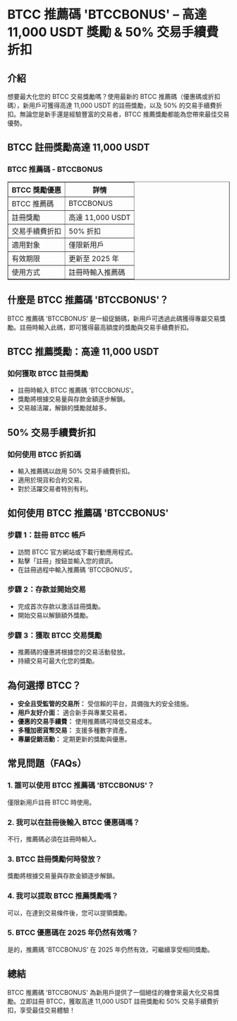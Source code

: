 <h1>BTCC 推薦碼 'BTCCBONUS' – 高達 11,000 USDT 獎勵 & 50% 交易手續費折扣</h1>
<h2>介紹</h2>
<p>想要最大化您的 BTCC 交易獎勵嗎？使用最新的 BTCC 推薦碼（優惠碼或折扣碼），新用戶可獲得高達 11,000 USDT 的註冊獎勵，以及 50% 的交易手續費折扣。無論您是新手還是經驗豐富的交易者，BTCC 推薦獎勵都能為您帶來最佳交易優勢。</p>
<h2>BTCC 註冊獎勵高達 11,000 USDT</h2>
<h3>BTCC 推薦碼 - BTCCBONUS</h3>
<table border="1">
<tr>
<th>BTCC 獎勵優惠</th>
<th>詳情</th>
</tr>
<tr>
<td>BTCC 推薦碼</td>
<td>BTCCBONUS</td>
</tr>
<tr>
<td>註冊獎勵</td>
<td>高達 11,000 USDT</td>
</tr>
<tr>
<td>交易手續費折扣</td>
<td>50% 折扣</td>
</tr>
<tr>
<td>適用對象</td>
<td>僅限新用戶</td>
</tr>
<tr>
<td>有效期限</td>
<td>更新至 2025 年</td>
</tr>
<tr>
<td>使用方式</td>
<td>註冊時輸入推薦碼</td>
</tr>
</table>
<h2>什麼是 BTCC 推薦碼 'BTCCBONUS'？</h2>
<p>BTCC 推薦碼 'BTCCBONUS' 是一組促銷碼，新用戶可透過此碼獲得專屬交易獎勵。註冊時輸入此碼，即可獲得最高額度的獎勵與交易手續費折扣。</p>
<h2>BTCC 推薦獎勵：高達 11,000 USDT</h2>
<h3>如何獲取 BTCC 註冊獎勵</h3>
<ul>
<li>註冊時輸入 BTCC 推薦碼 'BTCCBONUS'。</li>
<li>獎勵將根據交易量與存款金額逐步解鎖。</li>
<li>交易越活躍，解鎖的獎勵就越多。</li>
</ul>
<h2>50% 交易手續費折扣</h2>
<h3>如何使用 BTCC 折扣碼</h3>
<ul>
<li>輸入推薦碼以啟用 50% 交易手續費折扣。</li>
<li>適用於現貨和合約交易。</li>
<li>對於活躍交易者特別有利。</li>
</ul>
<h2>如何使用 BTCC 推薦碼 'BTCCBONUS'</h2>
<h3>步驟 1：註冊 BTCC 帳戶</h3>
<ul>
<li>訪問 BTCC 官方網站或下載行動應用程式。</li>
<li>點擊「註冊」按鈕並輸入您的資訊。</li>
<li>在註冊過程中輸入推薦碼 'BTCCBONUS'。</li>
</ul>
<h3>步驟 2：存款並開始交易</h3>
<ul>
<li>完成首次存款以激活註冊獎勵。</li>
<li>開始交易以解鎖額外獎勵。</li>
</ul>
<h3>步驟 3：獲取 BTCC 交易獎勵</h3>
<ul>
<li>推薦碼的優惠將根據您的交易活動發放。</li>
<li>持續交易可最大化您的獎勵。</li>
</ul>
<h2>為何選擇 BTCC？</h2>
<ul>
<li><strong>安全且受監管的交易所：</strong> 受信賴的平台，具備強大的安全措施。</li>
<li><strong>用戶友好介面：</strong> 適合新手與專業交易者。</li>
<li><strong>優惠的交易手續費：</strong> 使用推薦碼可降低交易成本。</li>
<li><strong>多種加密貨幣交易：</strong> 支援多種數字資產。</li>
<li><strong>專屬促銷活動：</strong> 定期更新的獎勵與優惠。</li>
</ul>
<h2>常見問題（FAQs）</h2>
<h3>1. 誰可以使用 BTCC 推薦碼 'BTCCBONUS'？</h3>
<p>僅限新用戶註冊 BTCC 時使用。</p>
<h3>2. 我可以在註冊後輸入 BTCC 優惠碼嗎？</h3>
<p>不行，推薦碼必須在註冊時輸入。</p>
<h3>3. BTCC 註冊獎勵何時發放？</h3>
<p>獎勵將根據交易量與存款金額逐步解鎖。</p>
<h3>4. 我可以提取 BTCC 推薦獎勵嗎？</h3>
<p>可以，在達到交易條件後，您可以提領獎勵。</p>
<h3>5. BTCC 優惠碼在 2025 年仍然有效嗎？</h3>
<p>是的，推薦碼 'BTCCBONUS' 在 2025 年仍然有效，可繼續享受相同獎勵。</p>
<h2>總結</h2>
<p>BTCC 推薦碼 'BTCCBONUS' 為新用戶提供了一個絕佳的機會來最大化交易獎勵。立即註冊 BTCC，獲取高達 11,000 USDT 註冊獎勵和 50% 交易手續費折扣，享受最佳交易體驗！</p>
</body>
</html>
